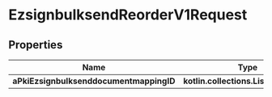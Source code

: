 
# EzsignbulksendReorderV1Request

## Properties
Name | Type | Description | Notes
------------ | ------------- | ------------- | -------------
**aPkiEzsignbulksenddocumentmappingID** | **kotlin.collections.List&lt;kotlin.Int&gt;** |  | 



